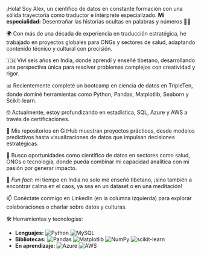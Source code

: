 ¡Hola! Soy Alex, un científico de datos en constante formación con una sólida trayectoria como traductor e intérprete especializado. **Mi especialidad:** Desentrañar las historias ocultas en palabras y números 🕵️‍♂️

🌍 Con más de una década de experiencia en traducción estratégica, he trabajado en proyectos globales para ONGs y sectores de salud, adaptando contenido técnico y cultural con precisión. 

🇮🇳 Viví seis años en India, donde aprendí y enseñé tibetano, desarrollando una perspectiva única para resolver problemas complejos con creatividad y rigor.

📊 Recientemente completé un bootcamp en ciencia de datos en TripleTen, donde dominé herramientas como Python, Pandas, Matplotlib, Seaborn y Scikit-learn. 

🤓 Actualmente, estoy profundizando en estadística, SQL, Azure y AWS a través de certificaciones. 

📙 Mis repositorios en GitHub muestran proyectos prácticos, desde modelos predictivos hasta visualizaciones de datos que impulsan decisiones estratégicas.

🔬 Busco oportunidades como científico de datos en sectores como salud, ONGs o tecnología, donde pueda combinar mi capacidad analítica con mi pasión por generar impacto. 

🧘 *Fun fact*: mi tiempo en India no solo me enseñó tibetano, ¡sino también a encontrar calma en el caos, ya sea en un dataset o en una meditación!

📫 Conéctate conmigo en LinkedIn (en la columna izquierda) para explorar colaboraciones o charlar sobre datos y culturas.

🛠️ Herramientas y tecnologías:
- **Lenguajes:** ![Python](https://img.shields.io/badge/python-3670A0?style=for-the-badge&logo=python&logoColor=ffdd54) ![MySQL](https://img.shields.io/badge/mysql-4479A1.svg?style=for-the-badge&logo=mysql&logoColor=white)
- **Bibliotecas:**  ![Pandas](https://img.shields.io/badge/pandas-%23150458.svg?style=for-the-badge&logo=pandas&logoColor=white) ![Matplotlib](https://img.shields.io/badge/Matplotlib-%23ffffff.svg?style=for-the-badge&logo=Matplotlib&logoColor=black) ![NumPy](https://img.shields.io/badge/numpy-%23013243.svg?style=for-the-badge&logo=numpy&logoColor=white) ![scikit-learn](https://img.shields.io/badge/scikit--learn-%23F7931E.svg?style=for-the-badge&logo=scikit-learn&logoColor=white)
- **En aprendizaje:** ![Azure](https://img.shields.io/badge/azure-%230072C6.svg?style=for-the-badge&logo=microsoftazure&logoColor=white) ![AWS](https://img.shields.io/badge/AWS-%23FF9900.svg?style=for-the-badge&logo=amazon-aws&logoColor=white)
